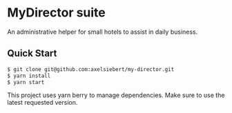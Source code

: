 # MyDirector suite

An administrative helper for small hotels to assist in daily business.

## Quick Start

```zsh
$ git clone git@github.com:axelsiebert/my-director.git
$ yarn install
$ yarn start
```

This project uses yarn berry to manage dependencies. Make sure to use the latest requested version.

